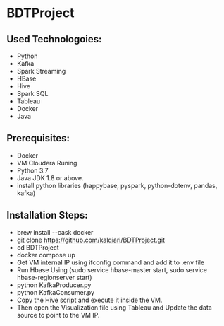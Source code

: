 # BDTProject

## Used Technologoies:
- Python
- Kafka
- Spark Streaming
- HBase
- Hive
- Spark SQL
- Tableau
- Docker
- Java


## Prerequisites:
- Docker 
- VM Cloudera Runing
- Python 3.7 
- Java JDK 1.8 or above.
- install python libraries (happybase, pyspark, python-dotenv, pandas, kafka)

## Installation Steps: 

- brew install --cask docker
- git clone https://github.com/kalqiari/BDTProject.git
- cd BDTProject
- docker compose up
- Get VM internal IP using ifconfig command and add it to .env file
- Run Hbase Using (sudo service hbase-master start, sudo service hbase-regionserver start)
- python KafkaProducer.py
- python KafkaConsumer.py
- Copy the Hive script and execute it inside the VM. 
- Then open the Visualization file using Tableau and Update the data source to point to the VM IP. 
